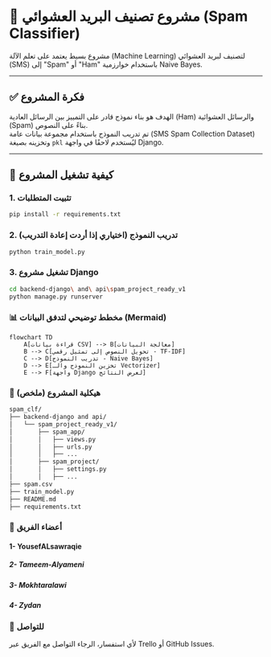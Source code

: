 # 🧠 مشروع تصنيف البريد العشوائي (Spam Classifier)

مشروع بسيط يعتمد على تعلم الآلة (Machine Learning) لتصنيف لبريد العشوائي (SMS) إلى "Spam" أو "Ham" باستخدام خوارزمية Naive Bayes.

---

## ✅ فكرة المشروع

الهدف هو بناء نموذج قادر على التمييز بين الرسائل العادية (Ham) والرسائل العشوائية (Spam) بناءً على النصوص.  
تم تدريب النموذج باستخدام مجموعة بيانات عامة (SMS Spam Collection Dataset) وتخزينه بصيغة `pkl` ليُستخدم لاحقًا في واجهة Django.

---

## 🧪 كيفية تشغيل المشروع

### 1. تثبيت المتطلبات

```bash
pip install -r requirements.txt
```
### 2. تدريب النموذج (اختياري إذا أردت إعادة التدريب)
```bash
python train_model.py
```
### 3. تشغيل مشروع Django
```bash
cd backend-django\ and\ api\spam_project_ready_v1
python manage.py runserver
```
### 📊 مخطط توضيحي لتدفق البيانات (Mermaid)
```mermaid
flowchart TD
    A[قراءة بيانات CSV] --> B[معالجة البيانات]
    B --> C[تحويل النصوص إلى تمثيل رقمي - TF-IDF]
    C --> D[تدريب النموذج - Naive Bayes]
    D --> E[تخزين النموذج والـ Vectorizer]
    E --> F[واجهة Django لعرض النتائج]
```
### 📂 هيكلية المشروع (ملخص)
```bash
spam_clf/
├── backend-django and api/
│   └── spam_project_ready_v1/
│       ├── spam_app/
│       │   ├── views.py
│       │   ├── urls.py
│       │   ├── ...
│       ├── spam_project/
│       │   ├── settings.py
│       │   ├── ...
├── spam.csv
├── train_model.py
├── README.md
├── requirements.txt
```
### 👥 أعضاء الفريق
#### 1- YousefALsawraqie 
##### 2- Tameem-Alyameni
##### 3- Mokhtaralawi
##### 4- Zydan 

### 📧 للتواصل
لأي استفسار، الرجاء التواصل مع الفريق عبر Trello أو GitHub Issues.